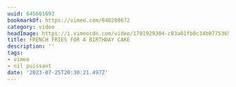 ```yaml
---
uuid: 645601692
bookmarkOf: https://vimeo.com/848288672
category: video
headImage: https://i.vimeocdn.com/video/1701929304-c83a01fb8c34b07753653121dd9e74e444e7de39772386c9a1d18f95e4695ad7-d_295x166
title: FRENCH FRIES FOR A BIRTHDAY CAKE
description: ''
tags:
- vimeo
- nil puissant
date: '2023-07-25T20:30:21.497Z'
---
```



